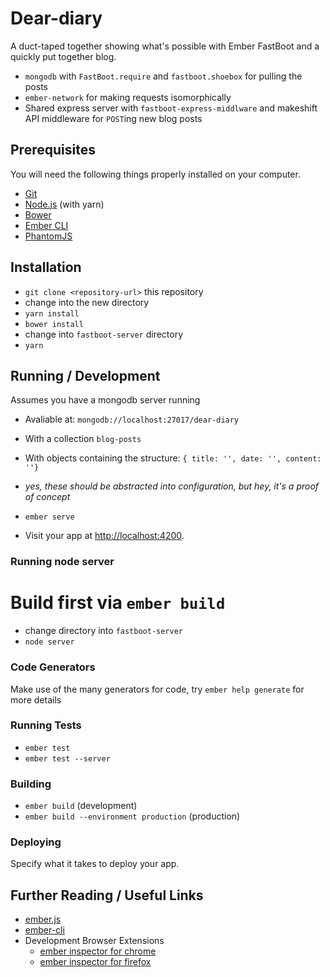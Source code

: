# Dear-diary

A duct-taped together showing what's possible with Ember FastBoot and a quickly put together blog.
* `mongodb` with `FastBoot.require` and `fastboot.shoebox` for pulling the posts
* `ember-network` for making requests isomorphically
* Shared express server with `fastboot-express-middlware` and makeshift API middleware for `POST`ing new blog posts

## Prerequisites

You will need the following things properly installed on your computer.

* [Git](http://git-scm.com/)
* [Node.js](http://nodejs.org/) (with yarn)
* [Bower](http://bower.io/)
* [Ember CLI](http://ember-cli.com/)
* [PhantomJS](http://phantomjs.org/)

## Installation

* `git clone <repository-url>` this repository
* change into the new directory
* `yarn install`
* `bower install`
* change into `fastboot-server` directory
* `yarn`

## Running / Development

Assumes you have a mongodb server running
* Avaliable at: `mongodb://localhost:27017/dear-diary`
* With a collection `blog-posts`
* With objects containing the structure: `{ title: '', date: '', content: ''}`
* *yes, these should be abstracted into configuration, but hey, it's a proof of concept*

* `ember serve`
* Visit your app at [http://localhost:4200](http://localhost:4200).

### Running node server
# Build first via `ember build`
* change directory into `fastboot-server`
* `node server`

### Code Generators

Make use of the many generators for code, try `ember help generate` for more details

### Running Tests

* `ember test`
* `ember test --server`

### Building

* `ember build` (development)
* `ember build --environment production` (production)

### Deploying

Specify what it takes to deploy your app.

## Further Reading / Useful Links

* [ember.js](http://emberjs.com/)
* [ember-cli](http://ember-cli.com/)
* Development Browser Extensions
  * [ember inspector for chrome](https://chrome.google.com/webstore/detail/ember-inspector/bmdblncegkenkacieihfhpjfppoconhi)
  * [ember inspector for firefox](https://addons.mozilla.org/en-US/firefox/addon/ember-inspector/)

